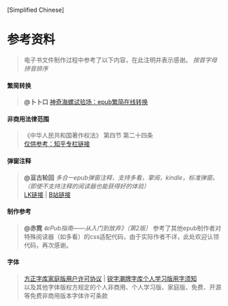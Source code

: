 [Simplified Chinese]  

参考资料
=========
>电子书文件制作过程中参考了以下内容，在此注明并表示感谢。
>*按首字母拼音排序*

#### 繁简转换
>**@卜卜口** [神奇海螺试验场：epub繁简在线转换](https://v.magiconch.com/epub-transform.html "将跳转至magiconch.com")

#### 非商用法律范围
>《中华人民共和国著作权法》 第四节 第二十四条  
>[仅供参考：知乎专栏链接](https://zhuanlan.zhihu.com/p/476744240 "将跳转至zhihu.com")

#### 弹窗注释
>**@亘古轮回** *多合一epub弹窗注释，支持多看，掌阅，kindle，标准弹窗。（即使不支持注释的阅读器也能获得好的体验）*  
>[LK链接](https://www.lightnovel.us/detail/1013702 "将跳转至lightnovel.us") |  [B站链接](https://www.bilibili.com/read/cv4419244/ "将跳转至bilibili.com")

#### 制作参考
>**@赤霓** *《ePub指南——从入门到放弃》（第2版）*
>参考了其他epub制作者对特殊阅读器（如多看）的css适配代码，由于实际作者不详，此处欢迎认领代码，再次感谢。 

#### 字体
>[方正字库家庭版用户许可协议](https://www.foundertype.com/index.php/About/powerPer.html "将跳转至foundertype.com") | [锐字潮牌字库个人学习版用字须知](http://www.reeji.com/yzxz "将跳转至reeji.com")   
>以及其他字体版权方规定的个人非商用、个人学习版、家庭版、免费、开源等免费非商用版本字体许可条款
